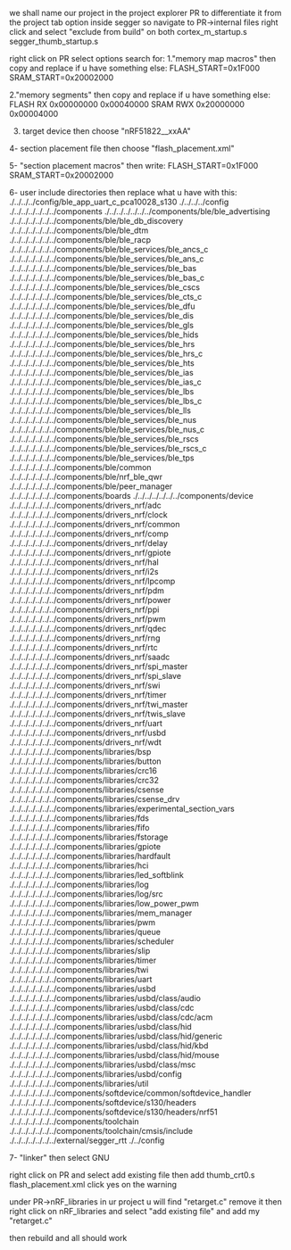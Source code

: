 we shall name our project in the project explorer PR to differentiate it from the project tab option inside segger
so navigate to 
PR->internal files 
right click and select "exclude from build" on both 
 cortex_m_startup.s
 segger_thumb_startup.s

right click on PR
select options
search for:
1."memory map macros" then copy and replace if u have something else: 
FLASH_START=0x1F000
SRAM_START=0x20002000

2."memory segments" then copy and replace if u have something else:
FLASH RX 0x00000000 0x00040000
SRAM RWX 0x20000000 0x00004000

 
3. target device then choose "nRF51822__xxAA"

4- section placement file then choose "flash_placement.xml"

5- "section placement macros" then write:
FLASH_START=0x1F000
SRAM_START=0x20002000

6- user include directories then replace what u have with this:
./../../../config/ble_app_uart_c_pca10028_s130
./../../../config
./../../../../../../components
./../../../../../../components/ble/ble_advertising
./../../../../../../components/ble/ble_db_discovery
./../../../../../../components/ble/ble_dtm
./../../../../../../components/ble/ble_racp
./../../../../../../components/ble/ble_services/ble_ancs_c
./../../../../../../components/ble/ble_services/ble_ans_c
./../../../../../../components/ble/ble_services/ble_bas
./../../../../../../components/ble/ble_services/ble_bas_c
./../../../../../../components/ble/ble_services/ble_cscs
./../../../../../../components/ble/ble_services/ble_cts_c
./../../../../../../components/ble/ble_services/ble_dfu
./../../../../../../components/ble/ble_services/ble_dis
./../../../../../../components/ble/ble_services/ble_gls
./../../../../../../components/ble/ble_services/ble_hids
./../../../../../../components/ble/ble_services/ble_hrs
./../../../../../../components/ble/ble_services/ble_hrs_c
./../../../../../../components/ble/ble_services/ble_hts
./../../../../../../components/ble/ble_services/ble_ias
./../../../../../../components/ble/ble_services/ble_ias_c
./../../../../../../components/ble/ble_services/ble_lbs
./../../../../../../components/ble/ble_services/ble_lbs_c
./../../../../../../components/ble/ble_services/ble_lls
./../../../../../../components/ble/ble_services/ble_nus
./../../../../../../components/ble/ble_services/ble_nus_c
./../../../../../../components/ble/ble_services/ble_rscs
./../../../../../../components/ble/ble_services/ble_rscs_c
./../../../../../../components/ble/ble_services/ble_tps
./../../../../../../components/ble/common
./../../../../../../components/ble/nrf_ble_qwr
./../../../../../../components/ble/peer_manager
./../../../../../../components/boards
./../../../../../../components/device
./../../../../../../components/drivers_nrf/adc
./../../../../../../components/drivers_nrf/clock
./../../../../../../components/drivers_nrf/common
./../../../../../../components/drivers_nrf/comp
./../../../../../../components/drivers_nrf/delay
./../../../../../../components/drivers_nrf/gpiote
./../../../../../../components/drivers_nrf/hal
./../../../../../../components/drivers_nrf/i2s
./../../../../../../components/drivers_nrf/lpcomp
./../../../../../../components/drivers_nrf/pdm
./../../../../../../components/drivers_nrf/power
./../../../../../../components/drivers_nrf/ppi
./../../../../../../components/drivers_nrf/pwm
./../../../../../../components/drivers_nrf/qdec
./../../../../../../components/drivers_nrf/rng
./../../../../../../components/drivers_nrf/rtc
./../../../../../../components/drivers_nrf/saadc
./../../../../../../components/drivers_nrf/spi_master
./../../../../../../components/drivers_nrf/spi_slave
./../../../../../../components/drivers_nrf/swi
./../../../../../../components/drivers_nrf/timer
./../../../../../../components/drivers_nrf/twi_master
./../../../../../../components/drivers_nrf/twis_slave
./../../../../../../components/drivers_nrf/uart
./../../../../../../components/drivers_nrf/usbd
./../../../../../../components/drivers_nrf/wdt
./../../../../../../components/libraries/bsp
./../../../../../../components/libraries/button
./../../../../../../components/libraries/crc16
./../../../../../../components/libraries/crc32
./../../../../../../components/libraries/csense
./../../../../../../components/libraries/csense_drv
./../../../../../../components/libraries/experimental_section_vars
./../../../../../../components/libraries/fds
./../../../../../../components/libraries/fifo
./../../../../../../components/libraries/fstorage
./../../../../../../components/libraries/gpiote
./../../../../../../components/libraries/hardfault
./../../../../../../components/libraries/hci
./../../../../../../components/libraries/led_softblink
./../../../../../../components/libraries/log
./../../../../../../components/libraries/log/src
./../../../../../../components/libraries/low_power_pwm
./../../../../../../components/libraries/mem_manager
./../../../../../../components/libraries/pwm
./../../../../../../components/libraries/queue
./../../../../../../components/libraries/scheduler
./../../../../../../components/libraries/slip
./../../../../../../components/libraries/timer
./../../../../../../components/libraries/twi
./../../../../../../components/libraries/uart
./../../../../../../components/libraries/usbd
./../../../../../../components/libraries/usbd/class/audio
./../../../../../../components/libraries/usbd/class/cdc
./../../../../../../components/libraries/usbd/class/cdc/acm
./../../../../../../components/libraries/usbd/class/hid
./../../../../../../components/libraries/usbd/class/hid/generic
./../../../../../../components/libraries/usbd/class/hid/kbd
./../../../../../../components/libraries/usbd/class/hid/mouse
./../../../../../../components/libraries/usbd/class/msc
./../../../../../../components/libraries/usbd/config
./../../../../../../components/libraries/util
./../../../../../../components/softdevice/common/softdevice_handler
./../../../../../../components/softdevice/s130/headers
./../../../../../../components/softdevice/s130/headers/nrf51
./../../../../../../components/toolchain
./../../../../../../components/toolchain/cmsis/include
./../../../../../../external/segger_rtt
./../config

7- "linker" then select GNU

right click on PR and select add existing file then add 
thumb_crt0.s
flash_placement.xml
click yes on the warning

under PR->nRF_libraries in ur project u will find "retarget.c"
remove it then right click on nRF_libraries and select "add existing file" and add my "retarget.c" 

then rebuild and all should work
